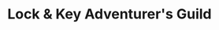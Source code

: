 ---
title: "Lock & Key Adventurer's Guild"
url: /lincoln-city/lock-and-key-adventurers-guild/
shop: games
---